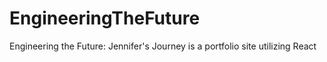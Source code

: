 # EngineeringTheFuture
Engineering the Future: Jennifer's Journey is a portfolio site utilizing React
